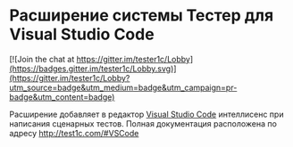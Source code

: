 # Расширение системы Тестер для Visual Studio Code

[![Join the chat at https://gitter.im/tester1c/Lobby](https://badges.gitter.im/tester1c/Lobby.svg)](https://gitter.im/tester1c/Lobby?utm_source=badge&utm_medium=badge&utm_campaign=pr-badge&utm_content=badge)

Расширение добавляет в редактор [Visual Studio Code](https://code.visualstudio.com/) интеллисенс при написания сценарных тестов. Полная документация расположена по адресу http://test1c.com/#VSCode

